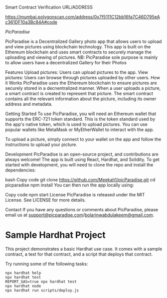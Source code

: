 Smart Contract Verification URL/ADDRESS 

https://mumbai.polygonscan.com/address/0x7f5111C12bb16fa7C46D795eAc361DF10a3Bc84A#code


*PicParadise*


PicParadise is a Decentralized Gallery photo app that allows users to upload and view pictures using blockchain technology. This app is built on the Ethereum blockchain and uses smart contracts to securely manage the uploading and viewing of pictures. NB: PicParadise sole purpose is mainly to allow users have a decentralized Gallery for their Photos

Features
Upload pictures: Users can upload pictures to the app.
View pictures: Users can browse through pictures uploaded by other users.
How it Works
PicParadise uses the Ethereum blockchain to ensure pictures are securely stored in a decnentralized manner. When a user uploads a picture, a smart contract is created to represent that picture. The smart contract contains all the relevant information about the picture, including its owner address and metadata.

Getting Started
To use PicParadise, you will need an Ethereum wallet that supports the ERC-721 token standard. This is the token standard used by the app's native token, which is used to upload pictures. You can use popular wallets like MetaMask or MyEtherWallet to interact with the app.

To upload a picture, simply connect to your wallet on the app and follow the instructions to upload your picture. 

Development
PicParadise is an open-source project, and contributions are always welcome! The app is built using React, Hardhat, and Solidity. To get started with development, you will need to clone the repo and install the dependencies:

bash
Copy code
git clone https://github.com/Meekah1/picParadise.git
cd picparadise
npm install
You can then run the app locally using:

Copy code
npm start
License
PicParadise is released under the MIT License. See LICENSE for more details.

Contact
If you have any questions or comments about PicParadise, please email us at support@picparadise.com/bolarinwabdulakeem@gmail.com.



# Sample Hardhat Project

This project demonstrates a basic Hardhat use case. It comes with a sample contract, a test for that contract, and a script that deploys that contract.

Try running some of the following tasks:

```shell
npx hardhat help
npx hardhat test
REPORT_GAS=true npx hardhat test
npx hardhat node
npx hardhat run scripts/deploy.js
```
